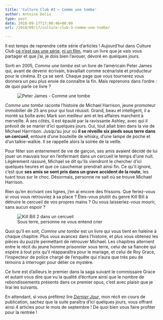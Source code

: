 ```yaml
---
title: 'Culture Club #3 – Comme une tombe'
author: Antoine Delia
type: post
date: 2018-09-17T17:00:46+00:00
url: /2018/09/17/culture-club-3-comme-une-tombe/

---
```

Il est temps de reprendre cette série d&#8217;articles ! Aujourd&#8217;hui dans Culture Club [ce n&#8217;est pas une série][1], [ni un film][2], mais un livre que je vais vous partager et que j&#8217;ai, je dois bien l&#8217;avouer, dévoré en quelques jours.

Sorti en 2005, _Comme une tombe_ est un livre de l&#8217;américain Peter James qui, avant de devenir écrivain, travaillait comme scénariste et producteur pour le cinéma. Et ça se sent. Chaque page que vous tournerez vous donnera un peu plus envie de connaître la fin. Mais reprenons dans l&#8217;ordre : de quoi parle ce livre ?

<div class="wp-block-image">
  <figure class="aligncenter"><img src="https://i0.wp.com/i.imgur.com/HbFJxPp.jpg?w=1000&#038;ssl=1" alt="Peter James - Comme une tombe" data-recalc-dims="1" /></figure>
</div>

_Comme une tombe_ raconte l&#8217;histoire de Michael Harrison, jeune promoteur immobilier de 25 ans pour qui tout réussit. Grand, beau et intelligent, il a monté sa boîte avec Mark son meilleur ami et les affaires marchent à merveille. À ses côtés, il est épaulé par la ravissante Ashley, avec qui il prévoit de se marier d&#8217;ici quelques jours. Oui, tout allait bien dans la vie de Michael Harrrison. Jusqu&#8217;au jour où **il se réveille six pieds sous terre dans un cercueil**, entouré d&#8217;une bouteille de whisky, d&#8217;une lampe de poche et d&#8217;un talkie-walkie. Il se rappelle alors la soirée de la veille.

Pour fêter son enterrement de vie de garçon, ses amis avaient décidé de lui jouer un mauvais tour en l&#8217;enfermant dans un cercueil le temps d&#8217;une nuit. Légèrement rassuré, Michael se dit qu&#8217;ils viendront le chercher d&#8217;ici quelques heures et que ce cauchemar prendrait ainsi fin. Ce qu&#8217;il ignore, c&#8217;est que **ses amis se sont pris dans un grave accident de la route**, les tuant tous sur le choc. Désormais, personne ne sait où se trouve Michael Harrison.

Rien qu&#8217;en écrivant ces lignes, j&#8217;en ai encore des frissons. Que feriez-vous si vous vous retrouviez à sa place ? Êtes-vous plutôt du genre Kill Bill à détruire le cercueil de vos propres mains ? Ou vous laisseriez-vous mourir, sans aucun espoir ?

<div class="wp-block-image">
  <figure class="aligncenter"><img src="https://i0.wp.com/img00.deviantart.net/4b0c/i/2012/134/e/5/the_lonely_grave_of_paula_schultz_by_yannickbouchard-d4zrzx6.jpg?w=1000&#038;ssl=1" alt="Kill Bill 2 dans un cercueil" data-recalc-dims="1" /><figcaption>Sous terre, personne ne vous entend crier</figcaption></figure>
</div>



Quoi qu&#8217;il en soit, _Comme une tombe_ est un livre qui vous tient en haleine à chaque chapitre. Plus vous avancez dans l&#8217;histoire, et plus vous obtenez les pièces du puzzle permettant de retrouver Michael. Les chapitres alternent entre le récit du jeune homme prisonnier sous terre, celui de sa fiancée qui espère à tout prix qu&#8217;il réapparaîtra pour le mariage, et celui de Roy Grace, l&#8217;inspecteur de police chargé de l&#8217;enquête qui n&#8217;aura que très peu de témoins à interroger pour délier ce mystère.

Ce livre est d&#8217;ailleurs le premier dans la saga suivant le commissaire Grace et autant vous dire que vu la qualité d&#8217;écriture ainsi que le nombre de rebondissements présents dans ce premier opus, c&#8217;est avec plaisir que je lirai les suivants.

En attendant, si vous préférez lire _[Dernier Jour][3]_, mon récit en cours de publication, sachez que la suite paraîtra d&#8217;ici quelques jours, vous offrant ainsi 4 articles pour le mois de septembre ! De quoi bien vous faire profiter pour la rentrée !

 [1]: https://blog.antoinedelia.fr/2018/02/24/culture-club-1-the-end-of-the-fking-world/
 [2]: https://blog.antoinedelia.fr/2018/04/02/culture-club-2-whiplash/
 [3]: https://blog.antoinedelia.fr/category/recit/dernier-jour/